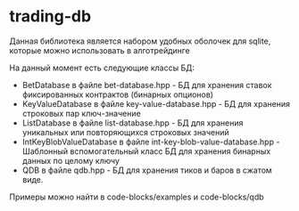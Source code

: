 # trading-db

Данная библиотека является набором удобных оболочек для sqlite, которые можно использовать в алготрейдинге

На данный момент есть следующие классы БД:

* BetDatabase в файле bet-database.hpp 				- БД для хранения ставок фиксированных контрактов (бинарных опционов)
* KeyValueDatabase в файле key-value-database.hpp 	- БД для хранения строковых пар ключ-значение
* ListDatabase в файле list-database.hpp 			- БД для хранения уникальных или повторяющихся строковых значений
* IntKeyBlobValueDatabase в файле int-key-blob-value-database.hpp - Шаблонный вспомогательный класс БД для хранения бинарных данных по целому ключу
* QDB в файле qdb.hpp								- БД для хранения тиков и баров в сжатом виде.

Примеры можно найти в code-blocks/examples и code-blocks/qdb

